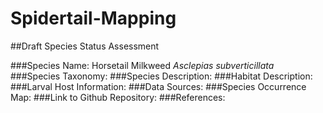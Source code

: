 # Spidertail-Mapping
##Draft Species Status Assessment

###Species Name: Horsetail Milkweed *Asclepias subverticillata*
###Species Taxonomy:
###Species Description:
###Habitat Description:
###Larval Host Information:
###Data Sources:
###Species Occurrence Map:
###Link to Github Repository:
###References:
